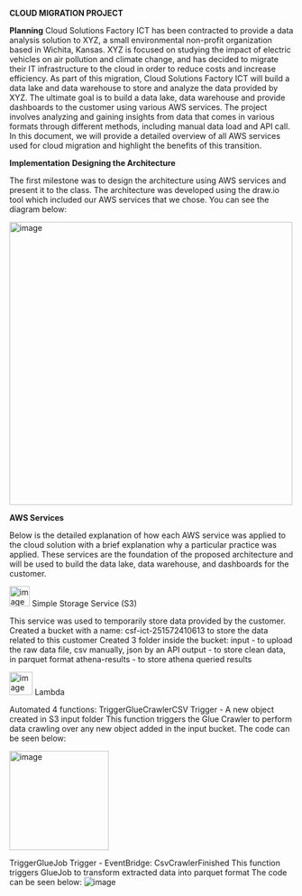 **CLOUD MIGRATION PROJECT**

**Planning**
Cloud Solutions Factory ICT has been contracted to provide a data analysis solution to XYZ, a small environmental non-profit organization based in Wichita, Kansas. XYZ is focused on studying the impact of electric vehicles on air pollution and climate change, and has decided to migrate their IT infrastructure to the cloud in order to reduce costs and increase efficiency. As part of this migration, Cloud Solutions Factory ICT will build a data lake and data warehouse to store and analyze the data provided by XYZ.
The ultimate goal is to build a data lake, data warehouse and provide dashboards to the customer using various AWS services. The project involves analyzing and gaining insights from data that comes in various formats through different methods, including manual data load and API call. In this document, we will provide a detailed overview of all AWS services used for cloud migration and highlight the benefits of this transition.

**Implementation**
**Designing the Architecture**

The first milestone was to design the architecture using AWS services and present it to the class. The architecture was developed using the draw.io tool which included our AWS services that we chose. You can see the diagram below:

<img width="502" alt="image" src="https://github.com/user-attachments/assets/d75ee3ed-4da1-43c0-9a75-98c261a3778a">


**AWS Services**

Below is the detailed explanation of how each AWS service was applied to the cloud solution with a brief explanation why a particular practice was applied. These services are the foundation of the proposed architecture and will be used to build the data lake, data warehouse, and dashboards for the customer.

<img width="36" alt="image" src="https://github.com/user-attachments/assets/e4b03d49-f6f9-499b-b4d2-2d1e5644e044"> Simple Storage Service (S3)

This service was used to temporarily store data provided by the customer.
Created a bucket with a name: csf-ict-251572410613 to store the data related to this customer
Created 3 folder inside the bucket:
input - to upload the raw data file, csv manually, json by an API
output - to store clean data, in parquet format
athena-results - to store athena queried results


<img width="41" alt="image" src="https://github.com/user-attachments/assets/06d5acd8-96de-4ed6-8cd0-55274a1afed7">  Lambda

Automated 4 functions:
TriggerGlueCrawlerCSV
Trigger - A new object created in S3 input folder
This function triggers the Glue Crawler to perform data crawling over any new object added in the input bucket.
The code can be seen below:

<img width="176" alt="image" src="https://github.com/user-attachments/assets/5b7b4dea-a9be-4e61-a2fd-09b3928a05fa">


TriggerGlueJob
Trigger - EventBridge: CsvCrawlerFinished
This function triggers GlueJob to transform extracted data into parquet format The code can be seen below:
![image](https://github.com/user-attachments/assets/ac6e1594-79fc-4a6d-977b-ebda83c2d82f)


